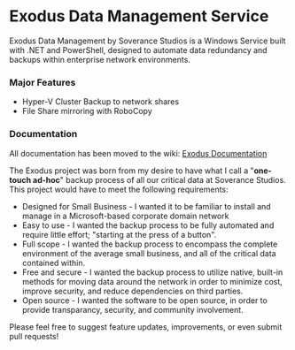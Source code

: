 # Exodus Data Management Service

Exodus Data Management by Soverance Studios is a Windows Service built with .NET and PowerShell, designed to automate data redundancy and backups within enterprise network environments.

### Major Features

* Hyper-V Cluster Backup to network shares
* File Share mirroring with RoboCopy

### Documentation

All documentation has been moved to the wiki:  [Exodus Documentation](https://github.com/Soverance/Exodus/wiki)

The Exodus project was born from my desire to have what I call a "**one-touch ad-hoc**" backup process of all our critical data at Soverance Studios. This project would have to meet the following requirements:

* Designed for Small Business - I wanted it to be familiar to install and manage in a Microsoft-based corporate domain network
* Easy to use - I wanted the backup process to be fully automated and require little effort; "starting at the press of a button".
* Full scope - I wanted the backup process to encompass the complete environment of the average small business, and all of the critical data contained within.
* Free and secure - I wanted the backup process to utilize native, built-in methods for moving data around the network in order to minimize cost, improve security, and reduce dependencies on third parties.
* Open source - I wanted the software to be open source, in order to provide transparancy, security, and community involvement.

Please feel free to suggest feature updates, improvements, or even submit pull requests!
